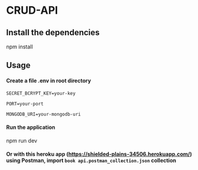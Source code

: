 # CRUD-API

## Install the dependencies

npm install

## Usage

#### Create a file .env in root directory

```
SECRET_BCRYPT_KEY=your-key

PORT=your-port

MONGODB_URI=your-mongodb-uri
```

#### Run the application

npm run dev

#### Or with this heroku app (https://shielded-plains-34506.herokuapp.com/) using Postman, import `book api.postman_collection.json` collection
